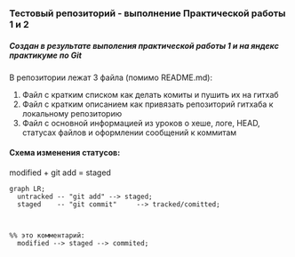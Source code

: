 ### Тестовый репозиторий - выполнение Практической работы 1 и 2 
##### Создан в результате выполения практической работы 1 и на яндекс практикуме по Git   

В репозитории лежат 3 файла (помимо README.md):   
1. Файл с кратким списком как делать комиты и пушить их на гитхаб
2. Файл с кратким описанием как привязать репозиторий гитхаба к локальному репозиторию
3. Файл с основной информацией из уроков о хеше, логе, HEAD, статусах файлов и оформлении сообщений к коммитам

#### Схема изменения статусов:  
modified + git add = staged

```mermaid
graph LR;
  untracked -- "git add" --> staged;
  staged    -- "git commit"     --> tracked/comitted;   



%% это комментарий: 
  modified --> staged --> commited;
``` 